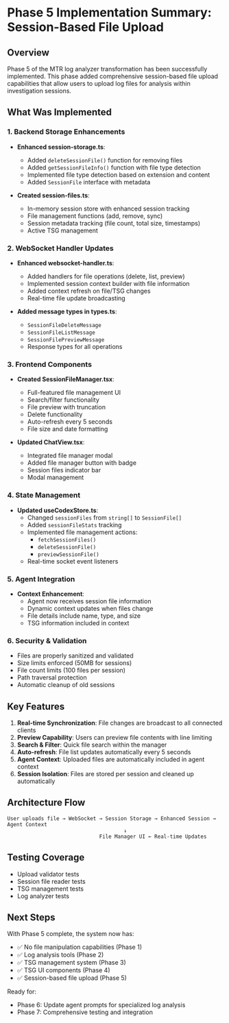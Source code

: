 # Phase 5 Implementation Summary: Session-Based File Upload

## Overview
Phase 5 of the MTR log analyzer transformation has been successfully implemented. This phase added comprehensive session-based file upload capabilities that allow users to upload log files for analysis within investigation sessions.

## What Was Implemented

### 1. Backend Storage Enhancements
- **Enhanced session-storage.ts**:
  - Added `deleteSessionFile()` function for removing files
  - Added `getSessionFileInfo()` function with file type detection
  - Implemented file type detection based on extension and content
  - Added `SessionFile` interface with metadata

- **Created session-files.ts**:
  - In-memory session store with enhanced session tracking
  - File management functions (add, remove, sync)
  - Session metadata tracking (file count, total size, timestamps)
  - Active TSG management

### 2. WebSocket Handler Updates
- **Enhanced websocket-handler.ts**:
  - Added handlers for file operations (delete, list, preview)
  - Implemented session context builder with file information
  - Added context refresh on file/TSG changes
  - Real-time file update broadcasting

- **Added message types in types.ts**:
  - `SessionFileDeleteMessage`
  - `SessionFileListMessage`
  - `SessionFilePreviewMessage`
  - Response types for all operations

### 3. Frontend Components
- **Created SessionFileManager.tsx**:
  - Full-featured file management UI
  - Search/filter functionality
  - File preview with truncation
  - Delete functionality
  - Auto-refresh every 5 seconds
  - File size and date formatting

- **Updated ChatView.tsx**:
  - Integrated file manager modal
  - Added file manager button with badge
  - Session files indicator bar
  - Modal management

### 4. State Management
- **Updated useCodexStore.ts**:
  - Changed `sessionFiles` from `string[]` to `SessionFile[]`
  - Added `sessionFileStats` tracking
  - Implemented file management actions:
    - `fetchSessionFiles()`
    - `deleteSessionFile()`
    - `previewSessionFile()`
  - Real-time socket event listeners

### 5. Agent Integration
- **Context Enhancement**:
  - Agent now receives session file information
  - Dynamic context updates when files change
  - File details include name, type, and size
  - TSG information included in context

### 6. Security & Validation
- Files are properly sanitized and validated
- Size limits enforced (50MB for sessions)
- File count limits (100 files per session)
- Path traversal protection
- Automatic cleanup of old sessions

## Key Features

1. **Real-time Synchronization**: File changes are broadcast to all connected clients
2. **Preview Capability**: Users can preview file contents with line limiting
3. **Search & Filter**: Quick file search within the manager
4. **Auto-refresh**: File list updates automatically every 5 seconds
5. **Agent Context**: Uploaded files are automatically included in agent context
6. **Session Isolation**: Files are stored per session and cleaned up automatically

## Architecture Flow

```
User uploads file → WebSocket → Session Storage → Enhanced Session → Agent Context
                                      ↓
                              File Manager UI ← Real-time Updates
```

## Testing Coverage
- Upload validator tests
- Session file reader tests
- TSG management tests
- Log analyzer tests

## Next Steps
With Phase 5 complete, the system now has:
- ✅ No file manipulation capabilities (Phase 1)
- ✅ Log analysis tools (Phase 2)
- ✅ TSG management system (Phase 3)
- ✅ TSG UI components (Phase 4)
- ✅ Session-based file upload (Phase 5)

Ready for:
- Phase 6: Update agent prompts for specialized log analysis
- Phase 7: Comprehensive testing and integration